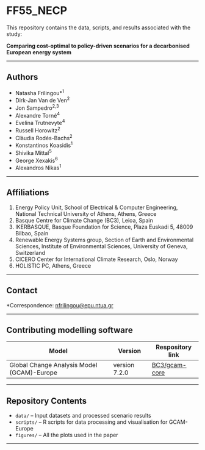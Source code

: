 # FF55_NECP
This repository contains the data, scripts, and results associated with the study:

**Comparing cost-optimal to policy-driven scenarios for a decarbonised European energy system**

---

## Authors
- Natasha Frilingou\*<sup>1</sup>  
- Dirk-Jan Van de Ven<sup>2</sup>  
- Jon Sampedro<sup>2,3</sup>  
- Alexandre Torné<sup>4</sup>  
- Evelina Trutnevyte<sup>4</sup>  
- Russell Horowitz<sup>2</sup>  
- Clàudia Rodés-Bachs<sup>2</sup>  
- Konstantinos Koasidis<sup>1</sup>  
- Shivika Mittal<sup>5</sup>  
- George Xexakis<sup>6</sup>  
- Alexandros Nikas<sup>1</sup>  

---

## Affiliations
1. Energy Policy Unit, School of Electrical & Computer Engineering, National Technical University of Athens, Athens, Greece  
2. Basque Centre for Climate Change (BC3), Leioa, Spain  
3. IKERBASQUE, Basque Foundation for Science, Plaza Euskadi 5, 48009 Bilbao, Spain  
4. Renewable Energy Systems group, Section of Earth and Environmental Sciences, Institute of Environmental Sciences, University of Geneva, Switzerland   
5. CICERO Center for International Climate Research, Oslo, Norway  
6. HOLISTIC PC, Athens, Greece

---

## Contact
\*Correspondence: [nfrilingou@epu.ntua.gr](mailto:nfrilingou@epu.ntua.gr)

---

## Contributing modelling software

| Model    | Version | Respository link |
|----------|----------|----------|
|Global Change Analysis Model (GCAM)-Europe    |  version 7.2.0    | [BC3/gcam-core](https://github.com/bc3LC-GCAMEurope/gcam-core)   |

---

## Repository Contents
- `data/` – Input datasets and processed scenario results  
- `scripts/` – R scripts for data processing and visualisation for GCAM-Europe 
- `figures/` – All the plots used in the paper  


---
